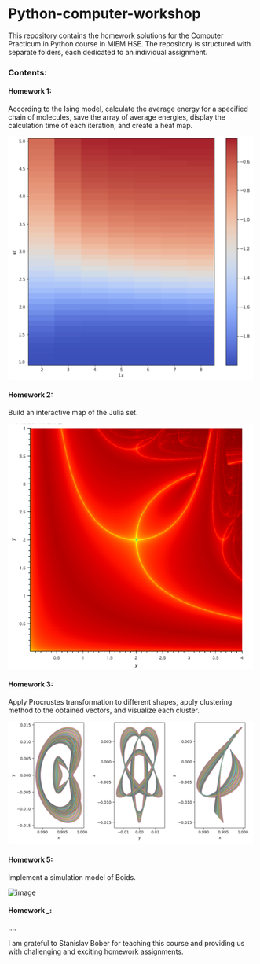 # Python-computer-workshop
This repository contains the homework solutions for the Computer Practicum in Python course in MIEM HSE. The repository is structured with separate folders, each dedicated to an individual assignment.

### Contents:
#### Homework 1: 
According to the Ising model, calculate the average energy for a specified chain of molecules, save the array of average energies, display the calculation time of each iteration, and create a heat map.

<img src="https://github.com/Matvey-1212/Python-computer-workshop/blob/main/ReadMeContent/feromHeatMap.png" width="500">

#### Homework 2: 
Build an interactive map of the Julia set.

<img src="https://github.com/Matvey-1212/Python-computer-workshop/blob/main/ReadMeContent/bokeh_plot.png" width="500">

#### Homework 3: 
Apply Procrustes transformation to different shapes, apply clustering method to the obtained vectors, and visualize each cluster.

<img src="https://github.com/Matvey-1212/Python-computer-workshop/blob/main/ReadMeContent/procrust.png" width="500">

#### Homework 5: 
Implement a simulation model of Boids.

![image](https://github.com/Matvey-1212/Python-computer-workshop/blob/main/ReadMeContent/boids2.gif)

#### Homework _:
....

I am grateful to Stanislav Bober for teaching this course and providing us with challenging and exciting homework assignments.
